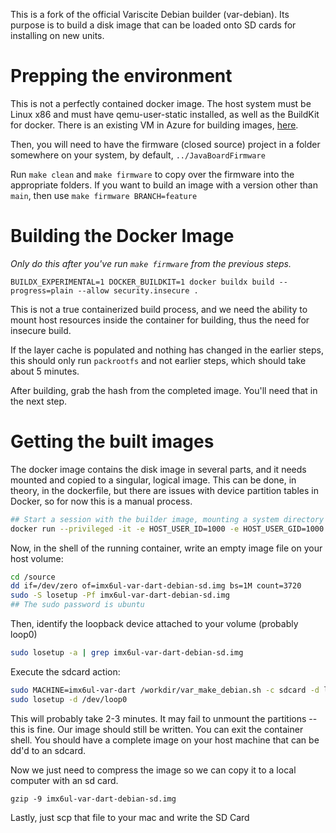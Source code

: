 This is a fork of the official Variscite Debian builder (var-debian). Its purpose is to build a disk image that can be loaded onto SD cards for installing on new units.

# Prepping the environment

This is not a perfectly contained docker image. The host system must be Linux x86 and must have qemu-user-static installed, as well as the BuildKit for docker. There is an existing VM in Azure for building images, [here](https://portal.azure.com/#@servicesperryweather.onmicrosoft.com/resource/subscriptions/89a39f68-22ab-4566-9060-fe78a00c8d19/resourcegroups/pw-dev-rg/providers/Microsoft.Compute/virtualMachines/Firmware-Build/connect).

Then, you will need to have the firmware (closed source) project in a folder somewhere on your system, by default, `../JavaBoardFirmware`

Run `make clean` and `make firmware` to copy over the firmware into the appropriate folders. If you want to build an image with a version other than `main`, then use `make firmware BRANCH=feature`

# Building the Docker Image

*Only do this after you've run `make firmware` from the previous steps.*

`BUILDX_EXPERIMENTAL=1 DOCKER_BUILDKIT=1 docker buildx build --progress=plain --allow security.insecure .`

This is not a true containerized build process, and we need the ability to mount host resources inside the container for building, thus the need for insecure build.

If the layer cache is populated and nothing has changed in the earlier steps, this should only run `packrootfs` and not earlier steps, which should take about 5 minutes.

After building, grab the hash from the completed image. You'll need that in the next step.

# Getting the built images

The docker image contains the disk image in several parts, and it needs mounted and copied to a singular, logical image. This can be done, in theory, in the dockerfile, but there are issues with device partition tables in Docker, so for now this is a manual process.

```bash
## Start a session with the builder image, mounting a system directory as a volume.
docker run --privileged -it -e HOST_USER_ID=1000 -e HOST_USER_GID=1000 -v $(pwd):/source [:hash]
```

Now, in the shell of the running container, write an empty image file on your host volume:

```bash
cd /source
dd if=/dev/zero of=imx6ul-var-dart-debian-sd.img bs=1M count=3720
sudo -S losetup -Pf imx6ul-var-dart-debian-sd.img
## The sudo password is ubuntu
```

Then, identify the loopback device attached to your volume (probably loop0)

```bash
sudo losetup -a | grep imx6ul-var-dart-debian-sd.img
```

Execute the sdcard action:

```bash
sudo MACHINE=imx6ul-var-dart /workdir/var_make_debian.sh -c sdcard -d loop0
sudo losetup -d /dev/loop0
```

This will probably take 2-3 minutes. It may fail to unmount the partitions -- this is fine. Our image should still be written. You can exit the container shell. You should have a complete image on your host machine that can be dd'd to an sdcard.

Now we just need to compress the image so we can copy it to a local computer with an sd card.

```
gzip -9 imx6ul-var-dart-debian-sd.img
```

Lastly, just scp that file to your mac and write the SD Card
